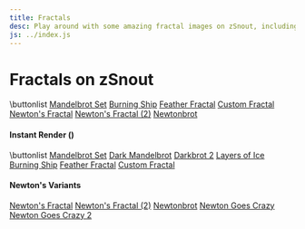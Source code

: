```yaml
---
title: Fractals
desc: Play around with some amazing fractal images on zSnout, including the Mandelbrot Set and Burning Ship, or create your own fractal!
js: ../index.js
---
```


# Fractals on zSnout

\buttonlist
[Mandelbrot Set](/mandelbrot/)
[Burning Ship](/burningship/)
[Feather Fractal](/feather/)
[Custom Fractal](/fractal/)
[Newton's Fractal](/newton/)
[Newton's Fractal (2)](/newton2/)
[Newtonbrot](/newtonbrot/)

#### Instant Render ()

\buttonlist
[Mandelbrot Set](/mandelbrot/webgl/)
[Dark Mandelbrot](/mandelbrot/webgl2/)
[Darkbrot 2](/mandelbrot/webgl3/)
[Layers of Ice](/mandelbrot/webgl4/)
[Burning Ship](/burningship/webgl/)
[Feather Fractal](/feather/webgl/)
[Custom Fractal](/myfractal/)

#### Newton's Variants

[Newton's Fractal](/newton/webgl/)
[Newton's Fractal (2)](/newton2/webgl/)
[Newtonbrot](/newtonbrot/webgl/)
[Newton Goes Crazy](/wtf/newtonbrot/)
[Newton Goes Crazy 2](/wtf/newtonbrot2/)
